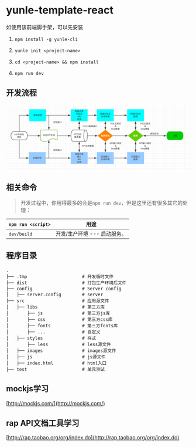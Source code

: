 # yunle-template-react

如使用该前端脚手架，可以先安装

1. `npm install -g yunle-cli`

2. `yunle init <project-name>`

3. `cd <project-name> && npm install`

4. `npm run dev`

## 开发流程

![开发流程图](docs/images/images.png)

## 相关命令

> 开发过程中，你用得最多的会是`npm run dev`，但是这里还有很多其它的处理：


|`npm run <script>`|用途|
|------------------|-----------|
|`dev/build`|开发/生产环境 --- 启动服务。|

## 程序目录

```
.
├── .tmp                     # 开发临时文件
├── dist                     # 打包生产环境后文件
├── config                   # Server config
│   ├── server.config        # server
├── src                      # 应用源文件
│   ├── libs                 # 第三方库
│       ├── js               # 第三方js库
│       ├── css              # 第三方css库
│       ├── fonts            # 第三方fonts库
│       ├── ...              # 自定义
│   ├── styles               # 样式
│       ├── less             # less源文件
│   ├── images               # images源文件
│   ├── js                   # js源文件
│   ├── index.html           # html入口
├── test                     # 单元测试
```

## mockjs学习

[http://mockjs.com/](http://mockjs.com/)

## rap API文档工具学习

[http://rap.taobao.org/org/index.do](http://rap.taobao.org/org/index.do)
